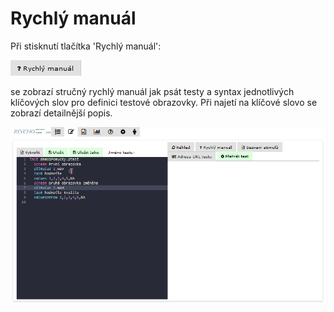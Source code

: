 # Rychlý manuál

Při stisknutí tlačítka 'Rychlý manuál':

![](<../../.gitbook/assets/image (2) (2).png>)

se zobrazí stručný rychlý manuál jak psát testy a syntax jednotlivých klíčových slov pro definici testové obrazovky. Při najetí na klíčové slovo se zobrazí detailnější popis.

![](../../.gitbook/assets/yxmt17mzub.gif)
